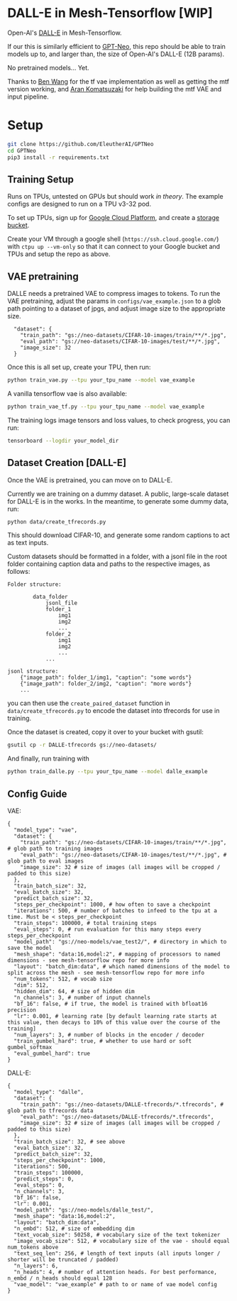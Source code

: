 # DALL-E in Mesh-Tensorflow [WIP]

Open-AI's [DALL-E](https://openai.com/blog/dall-e/) in Mesh-Tensorflow.

If our this is similarly efficient to [GPT-Neo](https://github.com/EleutherAI/gpt-neo/), this repo should be able to train models up to, and larger than, the size of Open-AI's DALL-E (12B params).

No pretrained models... Yet.

Thanks to [Ben Wang](https://github.com/kingoflolz) for the tf vae implementation as well as getting the mtf version working, and [Aran Komatsuzaki](https://github.com/AranKomat) for help building the mtf VAE and input pipeline.

# Setup

```bash
git clone https://github.com/EleutherAI/GPTNeo
cd GPTNeo
pip3 install -r requirements.txt
```
## Training Setup

Runs on TPUs, untested on GPUs but should work *in theory*. 
The example configs are designed to run on a TPU v3-32 pod.

To set up TPUs, sign up for [Google Cloud Platform](https://cloud.google.com/), and create a [storage bucket](https://cloud.google.com/storage). 

Create your VM through a google shell (`https://ssh.cloud.google.com/`) with `ctpu up --vm-only` so that it can connect to your Google bucket and TPUs and setup the repo as above.

## VAE pretraining

DALLE needs a pretrained VAE to compress images to tokens. To run the VAE pretraining, adjust the params in `configs/vae_example.json` to a glob path pointing to a dataset of jpgs, and adjust image size to the appropriate size.

```
  "dataset": {
    "train_path": "gs://neo-datasets/CIFAR-10-images/train/**/*.jpg",
    "eval_path": "gs://neo-datasets/CIFAR-10-images/test/**/*.jpg",
    "image_size": 32
  }
```

Once this is all set up, create your TPU, then run:

```bash
python train_vae.py --tpu your_tpu_name --model vae_example
```

A vanilla tensorflow vae is also available:

```bash
python train_vae_tf.py --tpu your_tpu_name --model vae_example
```


The training logs image tensors and loss values, to check progress, you can run:

```bash
tensorboard --logdir your_model_dir
```

## Dataset Creation [DALL-E]

Once the VAE is pretrained, you can move on to DALL-E.

Currently we are training on a dummy dataset. A public, large-scale dataset for DALL-E is in the works. In the meantime, to generate some dummy data, run:

```bash
python data/create_tfrecords.py
```

This should download CIFAR-10, and generate some random captions to act as text inputs.

Custom datasets should be formatted in a folder, with a jsonl file in the root folder containing caption data and paths to the respective images, as follows:

```
Folder structure:

        data_folder
            jsonl_file
            folder_1
                img1
                img2
                ...
            folder_2
                img1
                img2
                ...
            ...

jsonl structure:
    {"image_path": folder_1/img1, "caption": "some words"}
    {"image_path": folder_2/img2, "caption": "more words"}
    ...
```

you can then use the `create_paired_dataset` function in `data/create_tfrecords.py` to encode the dataset into tfrecords for use in training.

Once the dataset is created, copy it over to your bucket with gsutil:

```bash
gsutil cp -r DALLE-tfrecords gs://neo-datasets/
```

And finally, run training with

```bash
python train_dalle.py --tpu your_tpu_name --model dalle_example
```

## Config Guide

VAE:

```
{
  "model_type": "vae",
  "dataset": {
    "train_path": "gs://neo-datasets/CIFAR-10-images/train/**/*.jpg", # glob path to training images
    "eval_path": "gs://neo-datasets/CIFAR-10-images/test/**/*.jpg", # glob path to eval images
    "image_size": 32 # size of images (all images will be cropped / padded to this size)
  },
  "train_batch_size": 32, 
  "eval_batch_size": 32,
  "predict_batch_size": 32,
  "steps_per_checkpoint": 1000, # how often to save a checkpoint
  "iterations": 500, # number of batches to infeed to the tpu at a time. Must be < steps_per_checkpoint
  "train_steps": 100000, # total training steps
  "eval_steps": 0, # run evaluation for this many steps every steps_per_checkpoint
  "model_path": "gs://neo-models/vae_test2/", # directory in which to save the model
  "mesh_shape": "data:16,model:2", # mapping of processors to named dimensions - see mesh-tensorflow repo for more info
  "layout": "batch_dim:data", # which named dimensions of the model to split across the mesh - see mesh-tensorflow repo for more info
  "num_tokens": 512, # vocab size
  "dim": 512, 
  "hidden_dim": 64, # size of hidden dim
  "n_channels": 3, # number of input channels
  "bf_16": false, # if true, the model is trained with bfloat16 precision
  "lr": 0.001, # learning rate [by default learning rate starts at this value, then decays to 10% of this value over the course of the training]
  "num_layers": 3, # number of blocks in the encoder / decoder
  "train_gumbel_hard": true, # whether to use hard or soft gumbel_softmax
  "eval_gumbel_hard": true
}
```

DALL-E:

```
{
  "model_type": "dalle",
  "dataset": {
    "train_path": "gs://neo-datasets/DALLE-tfrecords/*.tfrecords", # glob path to tfrecords data
    "eval_path": "gs://neo-datasets/DALLE-tfrecords/*.tfrecords",
    "image_size": 32 # size of images (all images will be cropped / padded to this size)
  },
  "train_batch_size": 32, # see above
  "eval_batch_size": 32,
  "predict_batch_size": 32,
  "steps_per_checkpoint": 1000,
  "iterations": 500,
  "train_steps": 100000,
  "predict_steps": 0,
  "eval_steps": 0,
  "n_channels": 3,
  "bf_16": false,
  "lr": 0.001,
  "model_path": "gs://neo-models/dalle_test/",
  "mesh_shape": "data:16,model:2",
  "layout": "batch_dim:data",
  "n_embd": 512, # size of embedding dim
  "text_vocab_size": 50258, # vocabulary size of the text tokenizer
  "image_vocab_size": 512, # vocabulary size of the vae - should equal num_tokens above
  "text_seq_len": 256, # length of text inputs (all inputs longer / shorter will be truncated / padded)
  "n_layers": 6, 
  "n_heads": 4, # number of attention heads. For best performance, n_embd / n_heads should equal 128
  "vae_model": "vae_example" # path to or name of vae model config
}
```
